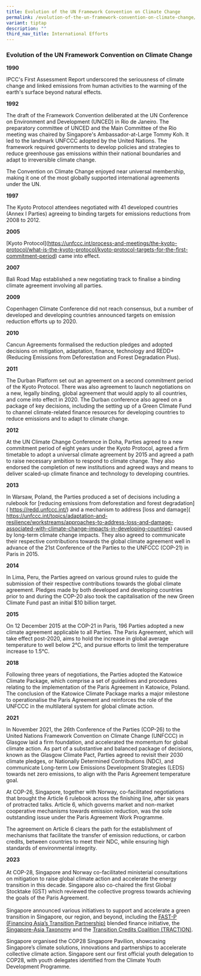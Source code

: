 ```yaml
---
title: Evolution of the UN Framework Convention on Climate Change
permalink: /evolution-of-the-un-framework-convention-on-climate-change/
variant: tiptap
description: ""
third_nav_title: International Efforts
---
```

<h3>Evolution of the UN Framework Convention on Climate Change</h3>
<p><strong>1990</strong>
</p>
<p>IPCC's First Assessment Report underscored the seriousness of climate
change and linked emissions from human activities to the warming of the
earth's surface beyond natural effects.</p>
<p><strong>1992</strong>
</p>
<p>The draft of the Framework Convention deliberated at the UN Conference
on Environment and Development (UNCED) in Rio de Janeiro. The preparatory
committee of UNCED and the Main Committee of the Rio meeting was chaired
by Singapore's Ambassador-at-Large Tommy Koh. It led to the landmark UNFCCC
adopted by the United Nations. The framework required governments to develop
policies and strategies to reduce greenhouse gas emissions within their
national boundaries and adapt to irreversible climate change.</p>
<p>The Convention on Climate Change enjoyed near universal membership, making
it one of the most globally supported international agreements under the
UN.</p>
<p><strong>1997</strong>
</p>
<p>The Kyoto Protocol attendees negotiated with 41 developed countries (Annex
I Parties) agreeing to binding targets for emissions reductions from 2008
to 2012.</p>
<p><strong>2005</strong>
</p>
<p>[Kyoto Protocol](<a href="https://unfccc.int/process-and-meetings/the-kyoto-protocol/what-is-the-kyoto-protocol/kyoto-protocol-targets-for-the-first-commitment-period" rel="noopener noreferrer nofollow" target="_blank">https://unfccc.int/process-and-meetings/the-kyoto-protocol/what-is-the-kyoto-protocol/kyoto-protocol-targets-for-the-first-commitment-period</a>)
came into effect.</p>
<p><strong>2007</strong>
</p>
<p>Bali Road Map established a new negotiating track to finalise a binding
climate agreement involving all parties.</p>
<p><strong>2009</strong>
</p>
<p>Copenhagen Climate Conference did not reach consensus, but a number of
developed and developing countries announced targets on emission reduction
efforts up to 2020.</p>
<p><strong>2010</strong>
</p>
<p>Cancun Agreements formalised the reduction pledges and adopted decisions
on mitigation, adaptation, finance, technology and REDD+ (Reducing Emissions
from Deforestation and Forest Degradation Plus).</p>
<p><strong>2011</strong>
</p>
<p>The Durban Platform set out an agreement on a second commitment period
of the Kyoto Protocol. There was also agreement to launch negotiations
on a new, legally binding, global agreement that would apply to all countries,
and come into effect in 2020. The Durban conference also agreed on a package
of key decisions, including the setting up of a Green Climate Fund to channel
climate-related finance resources for developing countries to reduce emissions
and to adapt to climate change.</p>
<p><strong>2012</strong>
</p>
<p>At the UN Climate Change Conference in Doha, Parties agreed to a new commitment
period of eight years under the Kyoto Protocol, agreed a firm timetable
to adopt a universal climate agreement by 2015 and agreed a path to raise
necessary ambition to respond to climate change. They also endorsed the
completion of new institutions and agreed ways and means to deliver scaled-up
climate finance and technology to developing countries.</p>
<p><strong>2013</strong>
</p>
<p>In Warsaw, Poland, the Parties produced a set of decisions including a
rulebook for [reducing emissions from deforestation and forest degradation](
<a href="https://redd.unfccc.int/" rel="noopener noreferrer nofollow" target="_blank">https://redd.unfccc.int/</a>) and a mechanism to address [loss and damage](
<a href="https://unfccc.int/topics/adaptation-and-resilience/workstreams/approaches-to-address-loss-and-damage-associated-with-climate-change-impacts-in-developing-countries" rel="noopener noreferrer nofollow" target="_blank">https://unfccc.int/topics/adaptation-and-resilience/workstreams/approaches-to-address-loss-and-damage-associated-with-climate-change-impacts-in-developing-countries</a>)
caused by long-term climate change impacts. They also agreed to communicate
their respective contributions towards the global climate agreement well
in advance of the 21st Conference of the Parties to the UNFCCC (COP-21)
in Paris in 2015.</p>
<p><strong>2014</strong>
</p>
<p>In Lima, Peru, the Parties agreed on various ground rules to guide the
submission of their respective contributions towards the global climate
agreement. Pledges made by both developed and developing countries prior
to and during the COP-20 also took the capitalisation of the new Green
Climate Fund past an initial $10 billion target.</p>
<p><strong>2015</strong>
</p>
<p>On 12 December 2015 at the COP-21 in Paris, 196 Parties adopted a new
climate agreement applicable to all Parties. The Paris Agreement, which
will take effect post-2020, aims to hold the increase in global average
temperature to well below 2°C, and pursue efforts to limit the temperature
increase to 1.5°C.</p>
<p><strong>2018</strong>
</p>
<p>Following three years of negotiations, the Parties adopted the Katowice
Climate Package, which comprise a set of guidelines and procedures relating
to the implementation of the Paris Agreement in Katowice, Poland. The conclusion
of the Katowice Climate Package marks a major milestone to operationalise
the Paris Agreement and reinforces the role of the UNFCCC in the multilateral
system for global climate action.</p>
<p><strong>2021</strong>
</p>
<p>In November 2021, the 26th Conference of the Parties (COP-26) to the United
Nations Framework Convention on Climate Change (UNFCCC) in Glasgow laid
a firm foundation, and accelerated the momentum for global climate action.
As part of a substantive and balanced package of decisions, known as the
Glasgow Climate Pact, Parties agreed to revisit their 2030 climate pledges,
or Nationally Determined Contributions (NDC), and communicate Long-term
Low Emissions Development Strategies (LEDS) towards net zero emissions,
to align with the Paris Agreement temperature goal.</p>
<p>At COP-26, Singapore, together with Norway, co-facilitated negotiations
that brought the Article 6 rulebook across the finishing line, after six
years of protracted talks. Article 6, which governs market and non-market
cooperative mechanisms towards emission reduction, was the sole outstanding
issue under the Paris Agreement Work Programme.</p>
<p>The agreement on Article 6 clears the path for the establishment of mechanisms
that facilitate the transfer of emission reductions, or carbon credits,
between countries to meet their NDC, while ensuring high standards of environmental
integrity.</p>
<p><strong>2023</strong>&nbsp;
<br>&nbsp;
<br>At COP-28, Singapore and Norway co-facilitated ministerial consultations
on mitigation to raise global climate action and accelerate the energy
transition in this decade. Singapore also co-chaired the first Global Stocktake
(GST) which reviewed the collective progress towards achieving the goals
of the Paris Agreement. &nbsp;
<br>&nbsp;
<br>Singapore announced various initiatives to support and accelerate a green
transition in Singapore, our region, and beyond, including the <a href="https://www.mas.gov.sg/news/speeches/2023/getting-transition-finance-right" class="Hyperlink SCXW130847801 BCX0" rel="noreferrer noopener" target="_blank">FAST-P (Financing Asia’s Transition Partnership)</a> blended
finance initiative, the <a href="https://www.mas.gov.sg/news/media-releases/2023/mas-launches-worlds-first-multi-sector-transition-taxonomy" class="Hyperlink SCXW130847801 BCX0" rel="noreferrer noopener" target="_blank">Singapore-Asia Taxonomy</a> and
the <a href="https://www.mas.gov.sg/news/media-releases/2023/mas-launches-traction-and-announces-pilots-to-develop-transition-credits" class="Hyperlink SCXW130847801 BCX0" rel="noreferrer noopener" target="_blank">Transition Credits Coalition (TRACTION)</a>.&nbsp;</p>
<p>Singapore organised the COP28 Singapore Pavilion, showcasing Singapore’s
climate solutions, innovations and partnerships to accelerate collective
climate action.<strong> </strong>Singapore sent our first official youth
delegation to COP28, with youth delegates identified from the Climate Youth
Development Programme.</p>